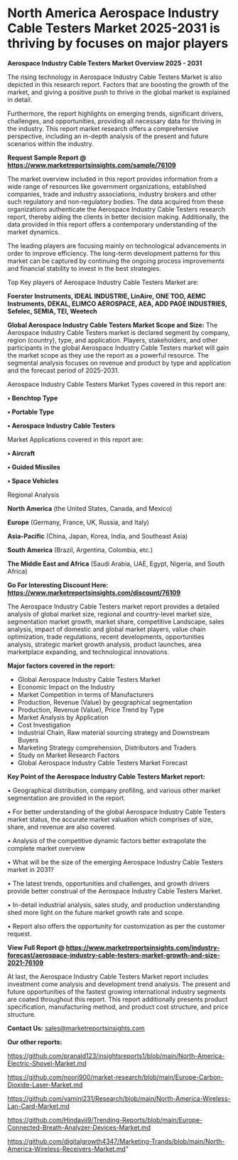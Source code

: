 # North America Aerospace Industry Cable Testers Market 2025-2031 is thriving by focuses on major players

<Strong> Aerospace Industry Cable Testers Market Overview 2025 - 2031</strong>

The rising technology in Aerospace Industry Cable Testers Market is also depicted in this research report. Factors that are boosting the growth of the market, and giving a positive push to thrive in the global market is explained in detail.

Furthermore, the report highlights on emerging trends, significant drivers, challenges, and opportunities, providing all necessary data for thriving in the industry. This report market research offers a comprehensive perspective, including an in-depth analysis of the present and future scenarios within the industry.

<strong>Request Sample Report @ <a href=https://www.marketreportsinsights.com/sample/76109>https://www.marketreportsinsights.com/sample/76109</a></strong>

The market overview included in this report provides information from a wide range of resources like government organizations, established companies, trade and industry associations, industry brokers and other such regulatory and non-regulatory bodies. The data acquired from these organizations authenticate the Aerospace Industry Cable Testers research report, thereby aiding the clients in better decision making. Additionally, the data provided in this report offers a contemporary understanding of the market dynamics.

The leading players are focusing mainly on technological advancements in order to improve efficiency. The long-term development patterns for this market can be captured by continuing the ongoing process improvements and financial stability to invest in the best strategies.

Top Key players of Aerospace Industry Cable Testers Market are:

<strong>Foerster Instruments, IDEAL INDUSTRIE, LinAire, ONE TOO, AEMC Instruments, DEKAL, ELIMCO AEROSPACE, AEA, ADD PAGE INDUSTRIES, Sefelec, SEMIA, TEI, Weetech</strong>

<strong><b>Global Aerospace Industry Cable Testers Market Scope and Size:</b></strong>
The Aerospace Industry Cable Testers market is declared segment by company, region (country), type, and application. Players, stakeholders, and other participants in the global Aerospace Industry Cable Testers market will gain the market scope as they use the report as a powerful resource. The segmental analysis focuses on revenue and product by type and application and the forecast period of 2025-2031.

Aerospace Industry Cable Testers Market Types covered in this report are:

<strong>• Benchtop Type

• Portable Type

• Aerospace Industry Cable Testers</strong>

Market Applications covered in this report are:

<strong>• Aircraft

• Guided Missiles

• Space Vehicles</strong> 

Regional Analysis

<strong>North America</strong> (the United States, Canada, and Mexico)

<strong>Europe</strong> (Germany, France, UK, Russia, and Italy)

<strong>Asia-Pacific</strong> (China, Japan, Korea, India, and Southeast Asia)

<strong>South America</strong> (Brazil, Argentina, Colombia, etc.)

<strong>The Middle East and Africa</strong> (Saudi Arabia, UAE, Egypt, Nigeria, and South Africa)

<strong>Go For Interesting Discount Here: <a href=https://www.marketreportsinsights.com/discount/76109>https://www.marketreportsinsights.com/discount/76109</a></strong>

The Aerospace Industry Cable Testers market report provides a detailed analysis of global market size, regional and country-level market size, segmentation market growth, market share, competitive Landscape, sales analysis, impact of domestic and global market players, value chain optimization, trade regulations, recent developments, opportunities analysis, strategic market growth analysis, product launches, area marketplace expanding, and technological innovations.

<strong><b>Major factors covered in the report:</b></strong>
<ul>
  <li>Global Aerospace Industry Cable Testers Market </li>
  <li>Economic Impact on the Industry</li>
  <li>Market Competition in terms of Manufacturers</li>
  <li>Production, Revenue (Value) by geographical segmentation</li>
  <li>Production, Revenue (Value), Price Trend by Type</li>
  <li>Market Analysis by Application</li>
  <li>Cost Investigation</li>
  <li>Industrial Chain, Raw material sourcing strategy and Downstream Buyers</li>
  <li>Marketing Strategy comprehension, Distributors and Traders</li>
  <li>Study on Market Research Factors</li>
  <li>Global Aerospace Industry Cable Testers Market Forecast</li>
</ul>

<strong><b>Key Point of the Aerospace Industry Cable Testers Market report:</b></strong>

• Geographical distribution, company profiling, and various other market segmentation are provided in the report.

• For better understanding of the global Aerospace Industry Cable Testers market status, the accurate market valuation which comprises of size, share, and revenue are also covered.

• Analysis of the competitive dynamic factors better extrapolate the complete market overview

• What will be the size of the emerging Aerospace Industry Cable Testers market in 2031?

• The latest trends, opportunities and challenges, and growth drivers provide better construal of the Aerospace Industry Cable Testers Market.

• In-detail industrial analysis, sales study, and production understanding shed more light on the future market growth rate and scope.

• Report also offers the opportunity for customization as per the customer request.

<strong><b>View Full Report @ <a href=https://www.marketreportsinsights.com/industry-forecast/aerospace-industry-cable-testers-market-growth-and-size-2021-76109>https://www.marketreportsinsights.com/industry-forecast/aerospace-industry-cable-testers-market-growth-and-size-2021-76109</a></b></strong>


At last, the Aerospace Industry Cable Testers Market report includes investment come analysis and development trend analysis. The present and future opportunities of the fastest growing international industry segments are coated throughout this report. This report additionally presents product specification, manufacturing method, and product cost structure, and price structure.

<strong>Contact Us:</strong>
sales@marketreportsinsights.com

<strong>Our other reports:</strong>

<a href=https://github.com/pranald123/insightsreports1/blob/main/North-America-Electric-Shovel-Market.md>https://github.com/pranald123/insightsreports1/blob/main/North-America-Electric-Shovel-Market.md</a>

<a href=https://github.com/noori900/market-research/blob/main/Europe-Carbon-Dioxide-Laser-Market.md>https://github.com/noori900/market-research/blob/main/Europe-Carbon-Dioxide-Laser-Market.md</a>

<a href=https://github.com/yamini231/Research/blob/main/North-America-Wireless-Lan-Card-Market.md>https://github.com/yamini231/Research/blob/main/North-America-Wireless-Lan-Card-Market.md</a>

<a href=https://github.com/Hindavii9/Trending-Reports/blob/main/Europe-Connected-Breath-Analyzer-Devices-Market.md>https://github.com/Hindavii9/Trending-Reports/blob/main/Europe-Connected-Breath-Analyzer-Devices-Market.md</a>

<a href=https://github.com/digitalgrowth4347/Marketing-Trands/blob/main/North-America-Wireless-Receivers-Market.md>https://github.com/digitalgrowth4347/Marketing-Trands/blob/main/North-America-Wireless-Receivers-Market.md</a>"
